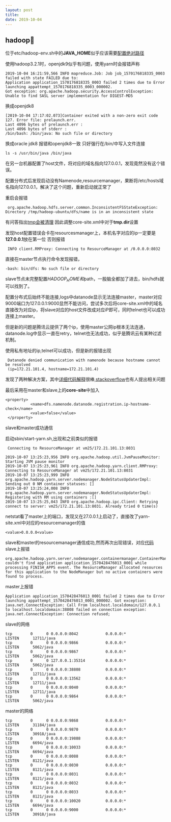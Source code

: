 ```yaml
---
layout: post
title:
date: 2019-10-04
---
```

## hadoop:pill:

位于etc/hadoop-env.sh中的**JAVA_HOME**似乎应该需要[配置绝对路径](https://stackoverflow.com/questions/20628093/java-home-is-not-set-in-hadoop)

使用hadoop3.2.1时，openjdk9似乎有问题，使用yarn时会报错声称
```
2019-10-04 16:21:59,566 INFO mapreduce.Job: Job job_1570176818335_0003 failed with state FAILED due to: 
Application application_1570176818335_0003 failed 2 times due to Error launching appattempt_1570176818335_0003_000002. 
Got exception: org.apache.hadoop.security.AccessControlException: Unable to find SASL server implementation for DIGEST-MD5
```
换成openjdk8
```
[2019-10-04 17:17:02.073]Container exited with a non-zero exit code 127. Error file: prelaunch.err.
Last 4096 bytes of prelaunch.err :
Last 4096 bytes of stderr :
/bin/bash: /bin/java: No such file or directory
```

换成oracle jdk8
报错和openjdk8一致
只好强行在/bin/中写入文件连接
```
ls -s /usr/bin/java /bin/java
```
在另一台机器配置了host文件，将对应的域名指向127.0.0.1，发现竟然没有这个错误。

配置分布式后发现启动没有Namenode,resourcemanager，果断将/etc/hosts域名指向127.0.0.1，解决了这个问题，重新启动就正常了


重启会报错
```
 org.apache.hadoop.hdfs.server.common.InconsistentFSStateException: Directory /tmp/hadoop-ubuntu/dfs/name is in an inconsistent state
```
有问答指出[tmp会被清理](https://stackoverflow.com/questions/17376982/org-apache-hadoop-hdfs-server-common-inconsistentfsstateexception-directory-tm)
因此调整core-site.xml中对于**tmp.dir**设置

发现host配置错误会卡在resourcesmanager上，本机名字对应的ip一定要是**127.0.0.1**放在第一位
否则报错
```
 INFO client.RMProxy: Connecting to ResourceManager at /0.0.0.0:8032
 ```
 
直接在master节点执行命令发现报错，
```
-bash: bin/dfs: No such file or directory
```
slave节点未完整配置$HADOOP_HOME和$path，一股脑全都加了进去，bin/hdfs就可以找到了。

配置分布式后始终不能连接,logs中datanode显示无法连接master，master对应9000端口为127.0.0.1:9000显然不能访问，尝试多次后将core-site.xml中的域名直接改为对应ip，将slave对应的host文件改成对应iP即可，同时telnet也可以成功连接上master。

但是新的问题是腾讯云提供了两个ip，使用master公网ip根本无法连通，datanode.log中显示一直在retry，telnet也无法成功，似乎是腾讯云有某种过滤机制。

使用私有地址的ip,telnet可以成功，但是新的报错出现
```
 Datanode denied communication with namenode because hostname cannot be resolved
 (ip=172.21.101.4, hostname=172.21.101.4)
 ```
 
 发现了两种解决方案，其中[详细代码解释](https://blog.csdn.net/lulynn/article/details/46725683)很棒,[stackoverflow](https://stackoverflow.com/questions/27195466/hdfs-datanode-denied-communication-with-namenode-because-hostname-cannot-be-reso)也有人提出相关问题
 
 最后采用在master和slave上的**core-site**中加入
 ```
 <property>
           <name>dfs.namenode.datanode.registration.ip-hostname-check</name>                   
           <value>false</value>
 </property>
 ```
slave和master成功通信

启动sbin/start-yarn.sh,出现和之前类似的报错
```
 Connecting to ResourceManager at vm25/172.21.101.13:8031
 
2019-10-07 13:25:23,956 INFO org.apache.hadoop.util.JvmPauseMonitor: Starting JVM pause monitor
2019-10-07 13:25:23,961 INFO org.apache.hadoop.yarn.client.RMProxy: Connecting to ResourceManager at vm25/172.21.101.13:8031
2019-10-07 13:25:23,999 INFO org.apache.hadoop.yarn.server.nodemanager.NodeStatusUpdaterImpl: Sending out 0 NM container statuses: []
2019-10-07 13:25:24,008 INFO org.apache.hadoop.yarn.server.nodemanager.NodeStatusUpdaterImpl: Registering with RM using containers :[]
2019-10-07 13:25:25,043 INFO org.apache.hadoop.ipc.Client: Retrying connect to server: vm25/172.21.101.13:8031. Already tried 0 time(s)
```
netstat看了master上的端口，发现又在27.0.0.1上启动了，直接改了yarn-site.xml中对应的resourcemanager的值
```
<value>0.0.0.0<value>
```
slave和master的resourcemanager通信成功,然而再次出现错误，对应[代码](https://github.com/apache/hadoop/commit/73ecb19312879d54e1cbe80199fe950d81c81104)
slave上报错
```
org.apache.hadoop.yarn.server.nodemanager.containermanager.ContainerManagerImpl: couldn't find application application_1570428476013_0001 while processing FINISH_APPS event. The ResourceManager allocated resources for this application to the NodeManager but no active containers were found to process.
```
master上报错
```
Application application_1570428476013_0001 failed 2 times due to Error launching appattempt_1570428476013_0001_000002. Got exception: java.net.ConnectException: Call From localhost.localdomain/127.0.0.1 to localhost.localdomain:38808 failed on connection exception: java.net.ConnectException: Connection refused;
```
slave的网络
```
tcp        0      0 0.0.0.0:8042            0.0.0.0:*               LISTEN      12711/java  
tcp        0      0 0.0.0.0:9866            0.0.0.0:*               LISTEN      5062/java   
tcp        0      0 0.0.0.0:9867            0.0.0.0:*               LISTEN      5062/java   
tcp        0      0 127.0.0.1:35314         0.0.0.0:*               LISTEN      5062/java   
tcp        0      0 0.0.0.0:38808           0.0.0.0:*               LISTEN      12711/java  
tcp        0      0 0.0.0.0:13562           0.0.0.0:*               LISTEN      12711/java  
tcp        0      0 0.0.0.0:8040            0.0.0.0:*               LISTEN      12711/java  
tcp        0      0 0.0.0.0:9864            0.0.0.0:*               LISTEN      5062/java   
```
master的网络
```
tcp        0      0 0.0.0.0:9868            0.0.0.0:*               LISTEN      31184/java
tcp        0      0 0.0.0.0:9870            0.0.0.0:*               LISTEN      30918/java
tcp        0      0 0.0.0.0:19888           0.0.0.0:*               LISTEN      6694/java
tcp        0      0 0.0.0.0:10033           0.0.0.0:*               LISTEN      6694/java
tcp        0      0 0.0.0.0:8088            0.0.0.0:*               LISTEN      8121/java
tcp        0      0 0.0.0.0:8030            0.0.0.0:*               LISTEN      8121/java
tcp        0      0 0.0.0.0:8031            0.0.0.0:*               LISTEN      8121/java
tcp        0      0 0.0.0.0:8032            0.0.0.0:*               LISTEN      8121/java
tcp        0      0 0.0.0.0:8033            0.0.0.0:*               LISTEN      8121/java
tcp        0      0 0.0.0.0:10020           0.0.0.0:*               LISTEN      6694/java
tcp        0      0 0.0.0.0:9000            0.0.0.0:*               LISTEN      30918/java
```
